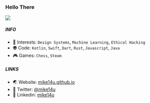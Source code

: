 ### Hello There

![](https://komarev.com/ghpvc/?username=mike14u)

##### INFO

- 👾 Interests: `Design Systems`, `Machine Learning`, `Ethical Hacking`
- 👽 Code: `Kotlin`, `Swift`, `Dart`, `Rust`, `Javascript`, `Java`
- 🎮 Games: `Chess`, `Steam`

##### LINKS

- 🌏 Website: [mike14u.github.io](https://mike14u.github.io)
- 🐤 Twitter: [@mike14u](https://twitter.com/mike14u)
- 💼 Linkedin: [mike14u](https://www.linkedin.com/in/mike14u)
